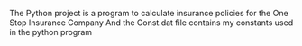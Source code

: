 The Python project is a program to calculate insurance policies for the One Stop Insurance Company
And the Const.dat file contains my constants used in the python program
